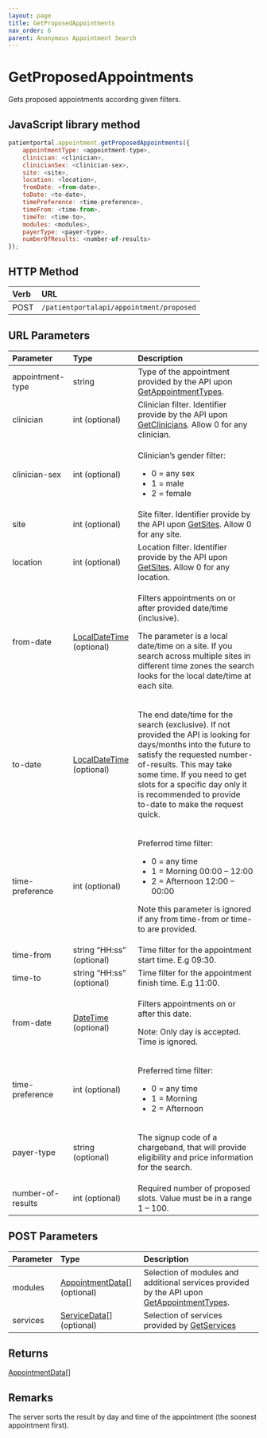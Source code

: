 ```yaml
---
layout: page
title: GetProposedAppointments
nav_order: 6
parent: Anonymous Appointment Search
---
```


# GetProposedAppointments
Gets proposed appointments according given filters.

## JavaScript library method

```javascript
patientportal.appointment.getProposedAppointments({
    appointmentType: <appointment-type>,
    clinician: <clinician>,
    clinicianSex: <clinician-sex>,
    site: <site>,
    location: <location>,
    fromDate: <from-date>,
    toDate: <to-date>,
    timePreference: <time-preference>,
    timeFrom: <time-from>,
    timeTo: <time-to>,
    modules: <modules>,
    payerType: <payer-type>,
    numberOfResults: <number-of-results>
});
```

## HTTP Method

| Verb | URL                                               |
|:-----|:--------------------------------------------------|
| POST | `/patientportalapi/appointment/proposed` |

## URL Parameters

<table>
    <thead>
        <tr>
            <th style="text-align: left">Parameter</th>
            <th style="text-align: left">Type</th>
            <th style="text-align: left">Description</th>
        </tr>
    </thead>
    <tbody>
        <tr>
            <td>appointment-type</td>
            <td>string</td>
            <td>Type of the appointment provided by the API upon <a href="../anonymous-appointment-search/getappointmenttypes">GetAppointmentTypes</a>.</td>
        </tr>
        <tr>
            <td>clinician</td>
            <td>int (optional)</td>
            <td>Clinician filter. Identifier provide by the API upon <a href="../anonymous-appointment-search/getclinicians">GetClinicians</a>. Allow 0 for any clinician.</td>
        </tr>
        <tr>
            <td>clinician-sex</td>
            <td>int (optional)</td>
            <td>
                <p>Clinician’s gender filter:</p>
                <ul>
                    <li>0 = any sex</li>
                    <li>1 = male</li>
                    <li>2 = female</li>
                </ul>
            </td>
        </tr>
        <tr>
            <td>site</td>
            <td>int (optional)</td>
            <td>Site filter. Identifier provide by the API upon <a href="../anonymous-appointment-search/getsites">GetSites</a>. Allow 0 for any site.</td>
        </tr>
        <tr>
            <td>location</td>
            <td>int (optional)</td>
            <td>Location filter. Identifier provide by the API upon <a href="../anonymous-appointment-search/getsites">GetSites</a>. Allow 0 for any location.</td>
        </tr>
        <tr>
            <td>from-date</td>
            <td><a href="../objects-and-data-types/localdatetime">LocalDateTime</a> (optional)</td>
            <td>
                <p>Filters appointments on or after provided date/time (inclusive).</p>
                <p>The parameter is a local date/time on a site. If you search across multiple sites in different time
                    zones the search looks for the local date/time at each site.</p>
            </td>
        </tr>
        <tr>
            <td>to-date</td>
            <td><a href="../objects-and-data-types/localdatetime">LocalDateTime</a> (optional)</td>
            <td>
                <p>The end date/time for the search (exclusive). If not provided the API is looking for days/months into
                    the future to satisfy the requested number-of-results. This may take some time. If you need to get
                    slots for a specific day only it is recommended to provide to-date to make the request quick.</p>
            </td>
        </tr>
        <tr>
            <td>time-preference</td>
            <td>int (optional)</td>
            <td>
                <p>Preferred time filter:</p>
                <ul>
                    <li>0 = any time</li>
                    <li>1 = Morning 00:00 – 12:00</li>
                    <li>2 = Afternoon 12:00 – 00:00</li>
                </ul>
                <p>Note this parameter is ignored if any from time-from or time-to are provided.</p>
            </td>
        </tr>
        <tr>
            <td>time-from</td>
            <td>string “HH:ss” (optional)</td>
            <td>Time filter for the appointment start time. E.g 09:30.</td>
        </tr>
        <tr>
            <td>time-to</td>
            <td>string “HH:ss” (optional)</td>
            <td>Time filter for the appointment finish time. E.g 11:00.</td>
        </tr>
        <tr>
            <td>from-date</td>
            <td><a href="../objects-and-data-types/datetime">DateTime</a> (optional)</td>
            <td>
                <p>Filters appointments on or after this date.</p>
                <p>Note: Only day is accepted. Time is ignored.</p>
            </td>
        </tr>
        <tr>
            <td>time-preference</td>
            <td>int (optional)</td>
            <td>
                <p>Preferred time filter:</p>
                <ul>
                    <li>0 = any time</li>
                    <li>1 = Morning</li>
                    <li>2 = Afternoon</li>
                </ul>
            </td>
        </tr>
        <tr>
            <td>payer-type</td>
            <td>string (optional)</td>
            <td>
                <p>The signup code of a chargeband, that will provide eligibility and price information for the search.
                </p>
            </td>
        </tr>
        <tr>
            <td>number-of-results</td>
            <td>int (optional)</td>
            <td>Required number of proposed slots. Value must be in a range 1 – 100.</td>
        </tr>
    </tbody>
</table>

## POST Parameters

| Parameter | Type   | Description                                                 |
|:----------|:-------|:------------------------------------------------------------|
| modules | [AppointmentData](../objects-and-data-types/appointmentdata)[] (optional) | Selection of modules and additional services provided by the API upon [GetAppointmentTypes](../anonymous-appointment-search/getappointmenttypes). |
| services | [ServiceData](../objects-and-data-types/servicedata)[] (optional) | Selection of services provided by [GetServices](../anonymous-appointment-search/getservices) |

## Returns

[AppointmentData](../objects-and-data-types/appointmentdata)[]

## Remarks

The server sorts the result by day and time of the appointment (the soonest appointment first).
